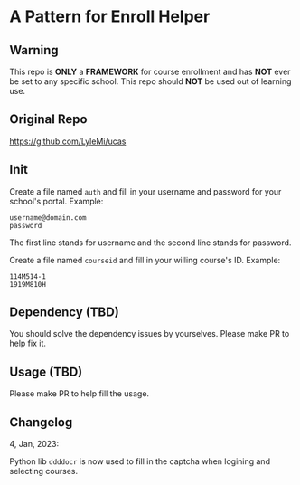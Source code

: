 # A Pattern for Enroll Helper
## Warning
This repo is **ONLY** a **FRAMEWORK** for course enrollment and has **NOT** ever be set to any specific school. This repo should **NOT** be used out of learning use.
## Original Repo
https://github.com/LyleMi/ucas
## Init

Create a file named `auth` and fill in your username and password for your school's portal. Example:
```
username@domain.com
password
```

The first line stands for username and the second line stands for password.

Create a file named `courseid` and fill in your willing course's ID. Example:

```
114M514-1
1919M810H
```
## Dependency (TBD)

You should solve the dependency issues by yourselves. Please make PR to help fix it.

## Usage (TBD)

Please make PR to help fill the usage.

## Changelog

4, Jan, 2023:

Python lib `ddddocr` is now used to fill in the captcha when logining and selecting courses.